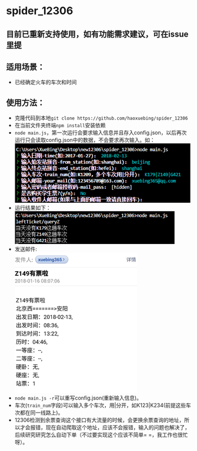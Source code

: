 # spider_12306
## 目前已重新支持使用，如有功能需求建议，可在issue里提
## 适用场景：
  * 已经确定火车的车次和时间
## 使用方法：
  * 克隆代码到本地``` git clone https://github.com/haoxuebing/spider_12306 ``` 
  * 在当前文件夹终端``` npm install ```安装依赖
  * ```node main.js```，第一次运行会要求输入信息并且存入config.json，以后再次运行只会读取config.json中的数据，不会要求再次输入。如：<br/>
  ![image](./spider_1.jpg)
  * 运行结果如下：<br/>
  ![image](./spider_2.jpg)
  * 发送邮件:<br/>
  ![image](./spider_3.jpg)
  * ```node main.js -r```可以重写config.json(重新输入信息)。
  * 车次(```train_num```字段)可以输入多个车次，用|分开，如K123|K234(前提这些车次都在同一线路上)。
  * 12306检测到余票查询这个接口有大流量的时候，会更换余票查询的地址，所以才会报错，现在自动爬取这个地址，应该不会报错，输入的问题也解决了，后续研究研究怎么自动下单（不过要实现这个应该不简单= =，我工作也很忙呀）。
